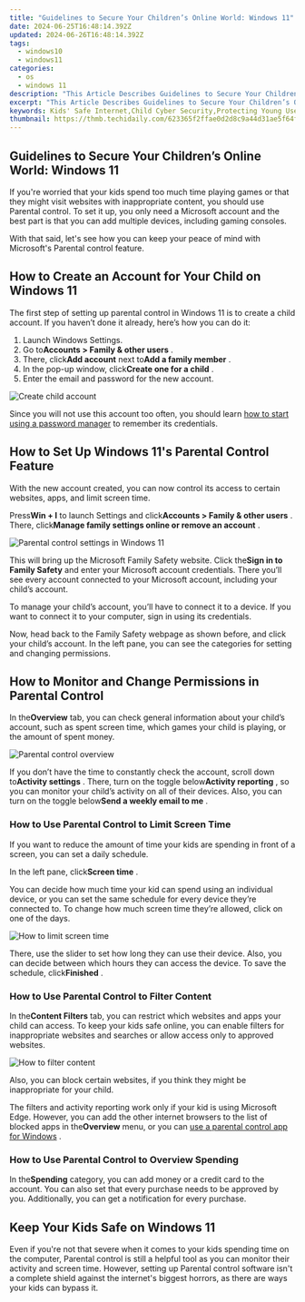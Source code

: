 ```yaml
---
title: "Guidelines to Secure Your Children’s Online World: Windows 11"
date: 2024-06-25T16:48:14.392Z
updated: 2024-06-26T16:48:14.392Z
tags:
  - windows10
  - windows11
categories:
  - os
  - windows 11
description: "This Article Describes Guidelines to Secure Your Children’s Online World: Windows 11"
excerpt: "This Article Describes Guidelines to Secure Your Children’s Online World: Windows 11"
keywords: Kids' Safe Internet,Child Cyber Security,Protecting Young Users,Win11 Family Safety,Secure Kid Web,Windows 11 Secure Guide,Online Safety for Kids
thumbnail: https://thmb.techidaily.com/623365f2ffae0d2d8c9a44d31ae5f64f961d3fb3d2838be2d2e5cf0ae63c28b6.jpg
---
```


## Guidelines to Secure Your Children’s Online World: Windows 11

 If you're worried that your kids spend too much time playing games or that they might visit websites with inappropriate content, you should use Parental control. To set it up, you only need a Microsoft account and the best part is that you can add multiple devices, including gaming consoles.

 With that said, let's see how you can keep your peace of mind with Microsoft's Parental control feature.

## How to Create an Account for Your Child on Windows 11

 The first step of setting up parental control in Windows 11 is to create a child account. If you haven’t done it already, here’s how you can do it:

1. Launch Windows Settings.
2. Go to**Accounts > Family & other users** .
3. There, click**Add account** next to**Add a family member** .
4. In the pop-up window, click**Create one for a child** .
5. Enter the email and password for the new account.

![Create child account](https://static1.makeuseofimages.com/wordpress/wp-content/uploads/2022/11/child-account-1.jpg)

 Since you will not use this account too often, you should learn [how to start using a password manager](https://www.makeuseof.com/how-to-start-using-password-manager/) to remember its credentials.

## How to Set Up Windows 11's Parental Control Feature

 With the new account created, you can now control its access to certain websites, apps, and limit screen time.

 Press**Win + I** to launch Settings and click**Accounts > Family & other users** . There, click**Manage family settings online or remove an account** .

![Parental control settings in Windows 11](https://static1.makeuseofimages.com/wordpress/wp-content/uploads/2022/11/parental-control-1.jpg)

 This will bring up the Microsoft Family Safety website. Click the**Sign in to Family Safety** and enter your Microsoft account credentials. There you’ll see every account connected to your Microsoft account, including your child’s account.

 To manage your child’s account, you’ll have to connect it to a device. If you want to connect it to your computer, sign in using its credentials.

 Now, head back to the Family Safety webpage as shown before, and click your child’s account. In the left pane, you can see the categories for setting and changing permissions.

## How to Monitor and Change Permissions in Parental Control

 In the**Overview** tab, you can check general information about your child’s account, such as spent screen time, which games your child is playing, or the amount of spent money.

![Parental control overview](https://static1.makeuseofimages.com/wordpress/wp-content/uploads/2022/11/monitor-and-change-1.jpg)

 If you don’t have the time to constantly check the account, scroll down to**Activity settings** . There, turn on the toggle below**Activity reporting** , so you can monitor your child’s activity on all of their devices. Also, you can turn on the toggle below**Send a weekly email to me** .

### How to Use Parental Control to Limit Screen Time

 If you want to reduce the amount of time your kids are spending in front of a screen, you can set a daily schedule.

 In the left pane, click**Screen time** .

 You can decide how much time your kid can spend using an individual device, or you can set the same schedule for every device they’re connected to. To change how much screen time they’re allowed, click on one of the days.

![How to limit screen time](https://static1.makeuseofimages.com/wordpress/wp-content/uploads/2022/11/edit-time-limit-1.jpg)

 There, use the slider to set how long they can use their device. Also, you can decide between which hours they can access the device. To save the schedule, click**Finished** .

### How to Use Parental Control to Filter Content

 In the**Content Filters** tab, you can restrict which websites and apps your child can access. To keep your kids safe online, you can enable filters for inappropriate websites and searches or allow access only to approved websites.

![How to filter content](https://static1.makeuseofimages.com/wordpress/wp-content/uploads/2022/11/filter-content-1.jpg)

 Also, you can block certain websites, if you think they might be inappropriate for your child.

 The filters and activity reporting work only if your kid is using Microsoft Edge. However, you can add the other internet browsers to the list of blocked apps in the**Overview** menu, or you can [use a parental control app for Windows](https://www.makeuseof.com/tag/best-parental-control-apps-windows/) .

### How to Use Parental Control to Overview Spending

 In the**Spending** category, you can add money or a credit card to the account. You can also set that every purchase needs to be approved by you. Additionally, you can get a notification for every purchase.

## Keep Your Kids Safe on Windows 11

 Even if you're not that severe when it comes to your kids spending time on the computer, Parental control is still a helpful tool as you can monitor their activity and screen time. However, setting up Parental control software isn't a complete shield against the internet's biggest horrors, as there are ways your kids can bypass it.


<ins class="adsbygoogle"
     style="display:block"
     data-ad-format="autorelaxed"
     data-ad-client="ca-pub-7571918770474297"
     data-ad-slot="1223367746"></ins>



<ins class="adsbygoogle"
     style="display:block"
     data-ad-client="ca-pub-7571918770474297"
     data-ad-slot="8358498916"
     data-ad-format="auto"
     data-full-width-responsive="true"></ins>


